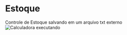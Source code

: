 # Estoque
Controle de Estoque salvando em um arquivo txt externo
<img src="http://i.imgur.com/A6hWeb9.jpg" alt="Calculadora executando">

